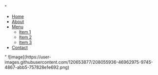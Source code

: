 "<nav>
  <ul>
    <li><a href=""/home"">Home</a></li>
    <li><a href=""/about"">About</a></li>
    <li>
      <a href=""#"">Menu</a>
      <ul>
        <li><a href=""/menu/item1"">Item 1</a></li>
        <li><a href=""/menu/item2"">Item 2</a></li>
        <li><a href=""/menu/item3"">Item 3</a></li>
      </ul>
    </li>
    <li><a href=""/contact"">Contact</a></li>
  </ul>
</nav>
"
![image](https://user-images.githubusercontent.com/120653877/208055936-46962975-9745-4867-abb5-757828e1e692.png)
